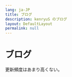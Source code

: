 ```yaml
---
lang: ja-JP
title: ブログ
description: kenryuS のブログ
layout: DefaultLayout
permalink: null
---
```


# ブログ

更新頻度はあまり高くない。
